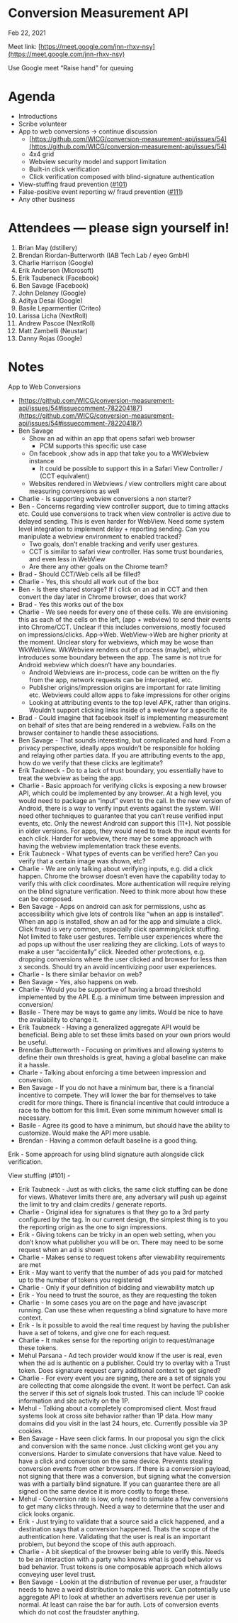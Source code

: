 # Conversion Measurement API

Feb 22, 2021

Meet link: [https://meet.google.com/jnn-rhxv-nsy](https://meet.google.com/jnn-rhxv-nsy)

Use Google meet “Raise hand” for queuing


# Agenda



*   Introductions
*   Scribe volunteer
*   App to web conversions → continue discussion
    *   [https://github.com/WICG/conversion-measurement-api/issues/54](https://github.com/WICG/conversion-measurement-api/issues/54)
    *   4x4 grid
    *   Webview security model and support limitation
    *   Built-in click verification
    *   Click verification composed with blind-signature authentication
*   View-stuffing fraud prevention ([#101](https://github.com/WICG/conversion-measurement-api/issues/101))
*   False-positive event reporting w/ fraud prevention ([#111](https://github.com/WICG/conversion-measurement-api/issues/111))
*   Any other business


# Attendees — please sign yourself in!



1. Brian May (dstillery)
2. Brendan Riordan-Butterworth (IAB Tech Lab / eyeo GmbH)
3. Charlie Harrison (Google)
4. Erik Anderson (Microsoft)
5. Erik Taubeneck (Facebook)
6. Ben Savage (Facebook)
7. John Delaney (Google)
8. Aditya Desai (Google)
9. Basile Leparmentier (Criteo)
10. Larissa Licha (NextRoll)
11. Andrew Pascoe (NextRoll)
12. Matt Zambelli (Neustar)
13. Danny Rojas (Google)


# Notes

App to Web Conversions



*   [https://github.com/WICG/conversion-measurement-api/issues/54#issuecomment-782204187](https://github.com/WICG/conversion-measurement-api/issues/54#issuecomment-782204187)
*   Ben Savage
    *   Show an ad within an app that opens safari web browser
        *   PCM supports this specific use case
    *   On facebook ,show ads in app that take you to a WKWebview instance
        *   It could be possible to support this in a Safari View Controller / (CCT equivalent)
    *   Websites rendered in Webviews / view controllers might care about measuring conversions as well
*   Charlie - Is supporting webview conversions a non starter?
*   Ben - Concerns regarding view controller support, due to timing attacks etc. Could use conversions to track when view controller is active due to delayed sending. This is even harder for WebView. Need some system level integration to implement delay + reporting sending. Can you manipulate a webview environment to enabled tracked?
    *   Two goals, don’t enable tracking and verify user gestures.
    *   CCT is similar to safari view controller. Has some trust boundaries, and even less in WebView
    *   Are there any other goals on the Chrome team?
*   Brad - Should CCT/Web cells all be filled?
*   Charlie - Yes, this should all work out of the box
*   Ben - Is there shared storage? If I click on an ad in CCT and then convert the day later in Chrome browser, does that work?
*   Brad - Yes this works out of the box
*   Charlie - We see needs for every one of these cells. We are envisioning this as each of the cells on the left, (app + webview) to send their events into Chrome/CCT. Unclear if this includes conversions, mostly focused on impressions/clicks. App->Web. WebView->Web are higher priority at the moment. Unclear story for webviews, which may be wose than WkWebView. WkWebview renders out of process (maybe), which introduces some boundary between the app. The same is not true for Android webview which doesn’t have any boundaries.
    *   Android Webviews are in-process, code can be written on the fly from the app, network requests can be intercepted, etc.
    *   Publisher origins/impression origins are important for rate limiting etc. Webviews could allow apps to fake impressions for other origins
    *   Looking at attributing events to the top level APK, rather than origins. Wouldn’t support clicking links inside of a webview for a specific ite
*   Brad - Could imagine that facebook itself is implementing measurement on behalf of sites that are being rendered in a webview. Falls on the browser container to handle these associations.
*   Ben Savage - That sounds interesting, but complicated and hard. From a privacy perspective, ideally apps wouldn’t be responsible for holding and relaying other parties data. If you are attributing events to the app, how do we verify that these clicks are legitimate?
*   Erik Taubneck - Do to a lack of trust boundary, you essentially have to treat the webview as being the app.
*   Charlie - Basic approach for verifying clicks is exposing a new browser API, which could be implemented by any browser. At a high level, you would need to package an “input” event to the call. In the new version of Android, there is a way to verify input events against the system. Will need other techniques to guarantee that you can’t reuse verified input events, etc. Only the newest Android can support this (11+). Not possible in older versions. For apps, they would need to track the input events for each click. Harder for webview, there may be some approach with having the webview implementation track these events.
*   Erik Taubneck - What types of events can be verified here? Can you verify that a certain image was shown, etc?
*   Charlie - We are only talking about verifying inputs, e.g. did a click happen. Chrome the browser doesn’t even have the capability today to verify this with click coordinates. More authentication will require relying on the blind signature verification. Need to think more about how these can be composed.
*   Ben Savage - Apps on android can ask for permissions, ushc as accessibility which give lots of controls like “when an app is installed”. When an app is installed, show an ad for the app and simulate a click. Click fraud is very common, especially click spamming/click stuffing. Not limited to fake user gestures. Terrible user experiences where the ad pops up without the user realizing they are clicking. Lots of ways to make a user “accidentally” click. Needed other protections, e.g. dropping conversions where the user clicked and browser for less than x seconds. Should try an avoid incentivizing poor user experiences.
*   Charlie - Is there similar behavior on web?
*   Ben Savage - Yes, also happens on web.
*   Charlie - Would you be supportive of having a broad threshold implemented by the API. E.g. a minimum time between impression and conversion/
*   Basile - There may be ways to game any limits. Would be nice to have the availability to change it. 
*   Erik Taubneck - Having a generalized aggregate API would be beneficial. Being able to set these limits based on your own priors would be useful.
*   Brendan Butterworth - Focusing on primitives and allowing systems to define their own thresholds is great, having a global baseline can make it a hassle.
*   Charle - Talking about enforcing a time between impression and conversion.
*   Ben Savage - If you do not have a minimum bar, there is a financial incentive to compete. They will lower the bar for themselves to take credit for more things. There is financial incentive that could introduce a race to the bottom for this limit. Even some minimum however small is necessary. 
*   Basile - Agree its good to have a minimum, but should have the ability to customize. Would make the API more usable.
*   Brendan - Having a common default baseline is a good thing. 

Erik - Some approach for using blind signature auth alongside click verification.

View stuffing (#101) -



*   Erik Taubneck - Just as with clicks, the same click stuffing can be done for views. Whatever limits there are, any adversary will push up against the limit to try and claim credits / generate reports.
*   Charlie - Original idea for signatures is that they go to a 3rd party configured by the tag. In our current design, the simplest thing is to you the reporting origin as the one to sign impressions.
*   Erik - Giving tokens can be tricky in an open web setting, when you don’t know what publisher you will be on. There may need to be some request when an ad is shown
*   Charlie - Makes sense to request tokens after viewability requirements are met
*   Erik - May want to verify that the number of ads you paid for matched up to the number of tokens you registered
*   Charlie - Only if your definition of bidding and viewability match up
*   Erik - You need to trust the source, as they are requesting the token
*   Charlie - In some cases you are on the page and have javascript running. Can use these when requesting a blind signature to have more context.
*   Erik - Is it possible to avoid the real time request by having the publisher have a set of tokens, and give one for each request.
*   Charlie - It makes sense for the reporting origin to request/manage these tokens.
*   Mehul Parsana - Ad tech provider would know if the user is real, even when the ad is authentic on a publisher. Could try to overlay with a Trust token. Does signature request carry additional context to get signed?
*   Charlie - For every event you are signing, there are a set of signals you are collecting that come alongside the event. It wont be perfect. Can ask the server if this set of signals look trusted. This can include 1P cookie information and site activity on the 1P.
*   Mehul - Talking about a completely compromised client. Most fraud systems look at cross site behavior rather than 1P data. How many domains did you visit in the last 24 hours, etc. Currently possible via 3P cookies.
*   Ben Savage - Have seen click farms. In our proposal you sign the click and conversion with the same nonce. Just clicking wont get you any conversions. Harder to simulate conversions that have value. Need to have a click and conversion on the same device. Prevents stealing conversion events from other browsers. If there is a conversion payload, not signing that there was a conversion, but signing what the conversion was with a partially blind signature. If you can guarantee there are all signed on the same device it is more costly to forge these.
*   Mehul - Conversion rate is low, only need to simulate a few conversions to get many clicks through. Need a way to determine that the user and click looks organic. 
*   Erik - Just trying to validate that a source said a click happened, and a destination says that a conversion happened. Thats the scope of the authentication here. Validating that the user is real is an important problem, but beyond the scope of this auth approach.
*   Charlie - A bit skeptical of the browser being able to verify this. Needs to be an interaction with a party who knows what is good behavior vs bad behavior. Trust tokens is one composable approach which allows conveying user level trust.
*   Ben Savage - Lookin at the distribution of revenue per user, a fraudster needs to have a weird distribution to make this work. Can potentially use aggregate API to look at whether an advertisers revenue per user is normal. At least can raise the bar for auth. Lots of conversion events which do not cost the fraudster anything.